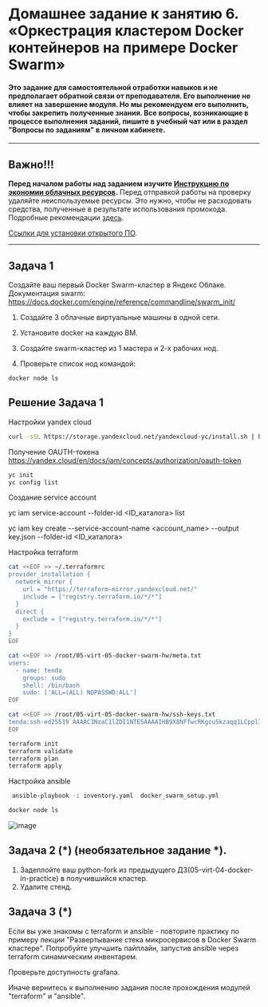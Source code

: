 # Домашнее задание к занятию 6. «Оркестрация кластером Docker контейнеров на примере Docker Swarm»

#### Это задание для самостоятельной отработки навыков и не предполагает обратной связи от преподавателя. Его выполнение не влияет на завершение модуля. Но мы рекомендуем его выполнить, чтобы закрепить полученные знания. Все вопросы, возникающие в процессе выполнения заданий, пишите в учебный чат или в раздел "Вопросы по заданиям" в личном кабинете.

---

## Важно!!!

**Перед началом работы над заданием изучите [Инструкцию по экономии облачных ресурсов](https://github.com/netology-code/devops-materials/blob/master/cloudwork.MD).**
Перед отправкой работы на проверку удаляйте неиспользуемые ресурсы.
Это нужно, чтобы не расходовать средства, полученные в результате использования промокода.
Подробные рекомендации [здесь](https://github.com/netology-code/virt-homeworks/blob/virt-11/r/README.md).

[Ссылки для установки открытого ПО](https://github.com/netology-code/devops-materials/blob/master/README.md).

---

## Задача 1

Создайте ваш первый Docker Swarm-кластер в Яндекс Облаке.
Документация swarm: https://docs.docker.com/engine/reference/commandline/swarm_init/
1. Создайте 3 облачные виртуальные машины в одной сети.
2. Установите docker на каждую ВМ.
3. Создайте swarm-кластер из 1 мастера и 2-х рабочих нод.

4. Проверьте список нод командой:
```
docker node ls
```

## Решение Задача 1

Настройки yandex cloud

```bash
curl -sSL https://storage.yandexcloud.net/yandexcloud-yc/install.sh | bash
```
Получение  OAUTH-токена https://yandex.cloud/en/docs/iam/concepts/authorization/oauth-token

```bash
yc init
yc config list
```
Создание service account

yc iam service-account --folder-id <ID_каталога> list

yc iam key create --service-account-name <account_name> --output key.json --folder-id <ID_каталога>

Настройка terraform

```bash
cat <<EOF >> ~/.terraformrc
provider_installation {
  network_mirror {
    url = "https://terraform-mirror.yandexcloud.net/"
    include = ["registry.terraform.io/*/*"]
  }
  direct {
    exclude = ["registry.terraform.io/*/*"]
  }
}
EOF
```

```bash
cat <<EOF >> /root/05-virt-05-docker-swarm-hw/meta.txt
users:
  - name: tenda
    groups: sudo
    shell: /bin/bash
    sudo: ['ALL=(ALL) NOPASSWD:ALL']
EOF
```
```bash
cat <<EOF >> /root/05-virt-05-docker-swarm-hw/ssh-keys.txt
tenda:ssh-ed25519 AAAAC3NzaC1lZDI1NTE5AAAAIHB9X8NFfwcRKgcuSkzaqq1LCpplIhFsHNu54WnZhzAg tenda
EOF
```
```bash
terraform init
terraform validate
terraform plan
terraform apply
```

Настройка ansible

```bash
 ansible-playbook -i inventory.yaml  docker_swarm_setup.yml
```

```bash
docker node ls
```
![image](https://github.com/user-attachments/assets/abdc6451-e35e-4fcd-81a4-656cac50af12)


## Задача 2 (*) (необязательное задание *).
1.  Задеплойте ваш python-fork из предыдущего ДЗ(05-virt-04-docker-in-practice) в получившийся кластер.
2. Удалите стенд.


## Задача 3 (*)

Если вы уже знакомы с terraform и ansible  - повторите практику по примеру лекции "Развертывание стека микросервисов в Docker Swarm кластере". Попробуйте улучшить пайплайн, запустив ansible через terraform синамическим инвентарем.

Проверьте доступность grafana.

Иначе вернитесь к выполнению задания после прохождения модулей "terraform" и "ansible".

